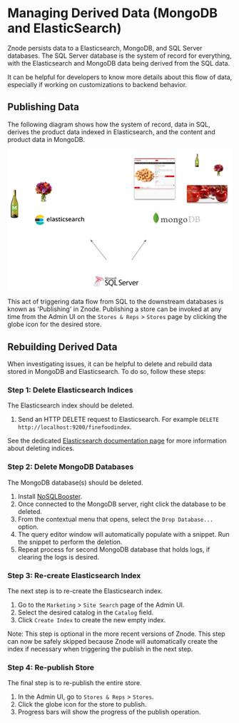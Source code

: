 # Managing Derived Data (MongoDB and ElasticSearch)

Znode persists data to a Elasticsearch, MongoDB, and SQL Server databases. The SQL Server database is the system of record for everything, with the Elasticsearch and MongoDB data being derived from the SQL data.

It can be helpful for developers to know more details about this flow of data, especially if working on customizations to backend behavior.

## Publishing Data

The following diagram shows how the system of record, data in SQL, derives the product data indexed in Elasticsearch, and the content and product data in MongoDB.

![Diagram](_assets/flow.png)

This act of triggering data flow from SQL to the downstream databases is known as 'Publishing' in Znode. Publishing a store can be invoked at any time from the Admin UI on the `Stores & Reps` > `Stores` page by clicking the globe icon for the desired store.

## Rebuilding Derived Data

When investigating issues, it can be helpful to delete and rebuild data stored in MongoDB and Elasticsearch. To do so, follow these steps:

### Step 1: Delete Elasticsearch Indices

The Elasticsearch index should be deleted.

1. Send an HTTP DELETE request to Elasticsearch. For example `DELETE http://localhost:9200/finefoodindex`.

See the dedicated [Elasticsearch documentation page](/docs/data-management/elasticsearch/README.md) for more information about deleting indices.

### Step 2: Delete MongoDB Databases

The MongoDB database(s) should be deleted.

1. Install [NoSQLBooster](https://nosqlbooster.com/home).
1. Once connected to the MongoDB server, right click the database to be deleted.
1. From the contextual menu that opens, select the `Drop Database...` option.
1. The query editor window will automatically populate with a snippet. Run the snippet to perform the deletion.
1. Repeat process for second MongoDB database that holds logs, if clearing the logs is desired.

### Step 3: Re-create Elasticsearch Index

The next step is to re-create the Elasticsearch index.

1. Go to the `Marketing` > `Site Search` page of the Admin UI.
1. Select the desired catalog in the `Catalog` field.
1. Click `Create Index` to create the new empty index.

Note: This step is optional in the more recent versions of Znode. This step can now be safely skipped because Znode will automatically create the index if necessary when triggering the publish in the next step.

### Step 4: Re-publish Store

The final step is to re-publish the entire store.

1. In the Admin UI, go to `Stores & Reps` > `Stores`.
1. Click the globe icon for the store to publish.
1. Progress bars will show the progress of the publish operation.
